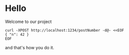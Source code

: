 
# Hello

Welcome to our project

```
curl -XPOST http://localhost:1234/postNumber -d@- <<EOF
{ "n": 42 }
EOF
```

and that's how you do it.
